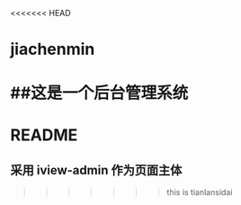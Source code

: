 <<<<<<< HEAD
# jiachenmin
##这是一个后台管理系统
=======
# README

## 采用 iview-admin 作为页面主体
>>>>>>> this is tianlansidai
